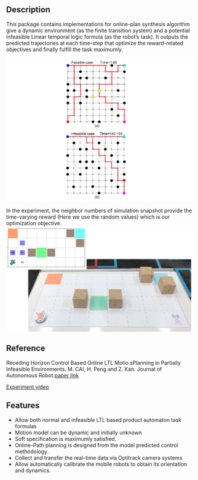## Description

This package contains implementations for online-plan synthesis algorithm give a dynamic
environment (as the finite transition system) and a potential infeasible Linear temporal
logic formula (as the robot’s task). It outputs the predicted trajectories at each
time-step that optimize the reward-related objectives and finally fulfill the task maximumly.

![grid.png](grid.png)

In the experiment, the neighbor numbers of simulation snapshot provide the time-varying reward 
(Here we use the random values) which is our optimization objective.
![experiment.jpg](experiment.jpg)
## Reference

Receding Horizon Control Based Online LTL Motio sPlanning in Partially Infeasible
Environments. M. CAI, H. Peng and Z. Kan. Journal of Autonomous Robot.[paper link](https://drive.google.com/file/d/1y-fGCU9np0Pt-vxuniRe6Vo35Hp2z505/view?usp=sharing)

[Experiment video](https://www.youtube.com/watch?v=16j6TmVUrTk)

## Features

- Allow both normal and infeasible LTL based product automaton task formulas
- Motion model can be dynamic and initially unknown
- Soft specification is maximumly satisfied.
- Online-Path planning is designed from the model predicted control methodology.
- Collect and transfer the real-time data via Optitrack camera systems 
- Allow automatically calibrate the mobile robots to obtain its orientation and dynamics.

